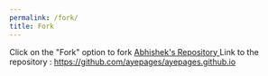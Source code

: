 ```yaml
---
permalink: /fork/
title: Fork
---
```


Click on the "Fork" option to fork [ Abhishek's Repository ](https://github.com/ayepages/ayepages.github.io) 
Link to the repository : https://github.com/ayepages/ayepages.github.io
